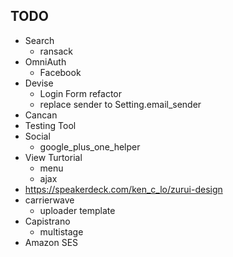 ## TODO 

* Search
  - ransack
* OmniAuth
  - Facebook
* Devise
  - Login Form refactor
  - replace sender to Setting.email_sender
* Cancan
* Testing Tool
* Social
  - google_plus_one_helper
* View Turtorial
  - menu
  - ajax
* <https://speakerdeck.com/ken_c_lo/zurui-design> 
* carrierwave
  - uploader template
* Capistrano
  - multistage
* Amazon SES